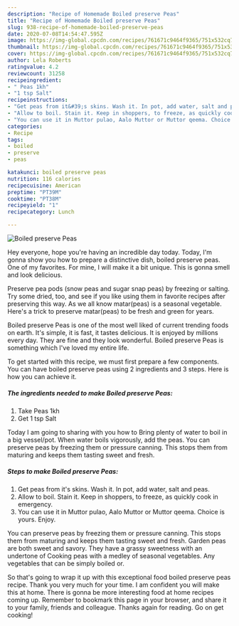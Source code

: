 ```yaml
---
description: "Recipe of Homemade Boiled preserve Peas"
title: "Recipe of Homemade Boiled preserve Peas"
slug: 938-recipe-of-homemade-boiled-preserve-peas
date: 2020-07-08T14:54:47.595Z
image: https://img-global.cpcdn.com/recipes/761671c9464f9365/751x532cq70/boiled-preserve-peas-recipe-main-photo.jpg
thumbnail: https://img-global.cpcdn.com/recipes/761671c9464f9365/751x532cq70/boiled-preserve-peas-recipe-main-photo.jpg
cover: https://img-global.cpcdn.com/recipes/761671c9464f9365/751x532cq70/boiled-preserve-peas-recipe-main-photo.jpg
author: Lela Roberts
ratingvalue: 4.2
reviewcount: 31258
recipeingredient:
- " Peas 1kh"
- "1 tsp Salt"
recipeinstructions:
- "Get peas from it&#39;s skins. Wash it. In pot, add water, salt and peas."
- "Allow to boil. Stain it. Keep in shoppers, to freeze, as quickly cook in emergency."
- "You can use it in Muttor pulao, Aalo Muttor or Muttor qeema. Choice is yours. Enjoy."
categories:
- Recipe
tags:
- boiled
- preserve
- peas

katakunci: boiled preserve peas 
nutrition: 116 calories
recipecuisine: American
preptime: "PT39M"
cooktime: "PT38M"
recipeyield: "1"
recipecategory: Lunch

---
```



![Boiled preserve Peas](https://img-global.cpcdn.com/recipes/761671c9464f9365/751x532cq70/boiled-preserve-peas-recipe-main-photo.jpg)

Hey everyone, hope you're having an incredible day today. Today, I'm gonna show you how to prepare a distinctive dish, boiled preserve peas. One of my favorites. For mine, I will make it a bit unique. This is gonna smell and look delicious.

Preserve pea pods (snow peas and sugar snap peas) by freezing or salting. Try some dried, too, and see if you like using them in favorite recipes after preserving this way. As we all know matar(peas) is a seasonal vegetable. Here&#39;s a trick to preserve matar(peas) to be fresh and green for years.

Boiled preserve Peas is one of the most well liked of current trending foods on earth. It's simple, it is fast, it tastes delicious. It is enjoyed by millions every day. They are fine and they look wonderful. Boiled preserve Peas is something which I've loved my entire life.


To get started with this recipe, we must first prepare a few components. You can have boiled preserve peas using 2 ingredients and 3 steps. Here is how you can achieve it.

<!--inarticleads1-->

##### The ingredients needed to make Boiled preserve Peas:

1. Take  Peas 1kh
1. Get 1 tsp Salt


Today I am going to sharing with you how to Bring plenty of water to boil in a big vessel/pot. When water boils vigorously, add the peas. You can preserve peas by freezing them or pressure canning. This stops them from maturing and keeps them tasting sweet and fresh. 

<!--inarticleads2-->

##### Steps to make Boiled preserve Peas:

1. Get peas from it&#39;s skins. Wash it. In pot, add water, salt and peas.
1. Allow to boil. Stain it. Keep in shoppers, to freeze, as quickly cook in emergency.
1. You can use it in Muttor pulao, Aalo Muttor or Muttor qeema. Choice is yours. Enjoy.


You can preserve peas by freezing them or pressure canning. This stops them from maturing and keeps them tasting sweet and fresh. Garden peas are both sweet and savory. They have a grassy sweetness with an undertone of Cooking peas with a medley of seasonal vegetables. Any vegetables that can be simply boiled or. 

So that's going to wrap it up with this exceptional food boiled preserve peas recipe. Thank you very much for your time. I am confident you will make this at home. There is gonna be more interesting food at home recipes coming up. Remember to bookmark this page in your browser, and share it to your family, friends and colleague. Thanks again for reading. Go on get cooking!
